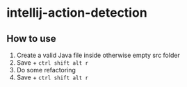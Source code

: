 # intellij-action-detection

## How to use
1. Create a valid Java file inside otherwise empty src folder
2. Save + `ctrl shift alt r`
3. Do some refactoring
4. Save + `ctrl shift alt r`
